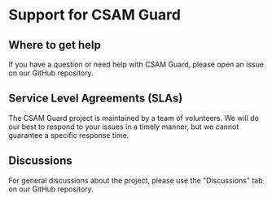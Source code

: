 # Support for CSAM Guard

## Where to get help

If you have a question or need help with CSAM Guard, please open an issue on our GitHub repository.

## Service Level Agreements (SLAs)

The CSAM Guard project is maintained by a team of volunteers. We will do our best to respond to your issues in a timely manner, but we cannot guarantee a specific response time.

## Discussions

For general discussions about the project, please use the "Discussions" tab on our GitHub repository.
